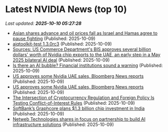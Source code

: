 # Latest NVIDIA News (top 10)
_Last updated: **2025-10-10 05:27:28**_

- [Asian shares advance and oil prices fall as Israel and Hamas agree to pause fighting](https://abcnews.go.com/Business/wireStory/asian-shares-advance-oil-prices-fall-israel-hamas-126353554) (Published: 2025-10-09)
- [aiqtoolkit-test 1.3.0rc3](https://pypi.org/project/aiqtoolkit-test/1.3.0rc3/) (Published: 2025-10-09)
- [Sources: US Commerce Department's BIS approves several billion dollars' worth of Nvidia chip exports to the UAE, an early step in a May 2025 bilateral AI deal](https://biztoc.com/x/ea710b1c4112012b) (Published: 2025-10-09)
- [Is there an AI bubble? Financial institutions sound a warning](https://www.thestar.com.my/tech/tech-news/2025/10/09/is-there-an-ai-bubble-financial-institutions-sound-a-warning) (Published: 2025-10-09)
- [US approves some Nvidia UAE sales, Bloomberg News reports](https://economictimes.indiatimes.com/tech/technology/us-approves-some-nvidia-uae-sales-bloomberg-news-reports/articleshow/124405043.cms) (Published: 2025-10-09)
- [US approves some Nvidia UAE sales, Bloomberg News reports](https://finance.yahoo.com/news/us-approves-nvidia-uae-sales-043216841.html) (Published: 2025-10-09)
- [The Intersection of Cryptocurrency Regulation and Foreign Policy Is Testing Conflict-of-Interest Rules](https://clsbluesky.law.columbia.edu/2025/10/09/the-intersection-of-cryptocurrency-regulation-and-foreign-policy-is-testing-conflict-of-interest-rules/) (Published: 2025-10-09)
- [SoftBank’s Graphcore plans $1.3 billion chip investment in India](https://economictimes.indiatimes.com/tech/technology/softbanks-graphcore-plans-1-3-billion-chip-investment-in-india/articleshow/124404096.cms) (Published: 2025-10-09)
- [Netweb Technologies shares in focus on partnership to build AI infrastructure solutions](https://economictimes.indiatimes.com/markets/stocks/news/netweb-technologies-shares-in-focus-on-partnership-to-build-ai-infrastructure-solutions/articleshow/124404085.cms) (Published: 2025-10-09)

